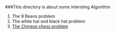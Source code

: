 ###This directory is about some intersting Algorithm 

1. The 9 Beans problem
2. The white hat and black hat problem
3. [The Chinese chess problem](chinese-chess-problem)